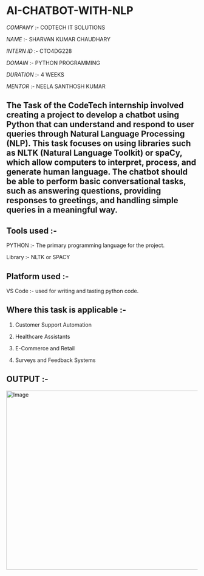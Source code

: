# AI-CHATBOT-WITH-NLP

*COMPANY* :- CODTECH IT SOLUTIONS

*NAME* :- SHARVAN KUMAR CHAUDHARY

*INTERN ID* :- CTO4DG228

*DOMAIN* :- PYTHON PROGRAMMING

*DURATION* :- 4 WEEKS

*MENTOR* :- NEELA SANTHOSH KUMAR

## The Task of the CodeTech internship involved creating a project to develop a chatbot using Python that can understand and respond to user queries through Natural Language Processing (NLP). This task focuses on using libraries such as NLTK (Natural Language Toolkit) or spaCy, which allow computers to interpret, process, and generate human language. The chatbot should be able to perform basic conversational tasks, such as answering questions, providing responses to greetings, and handling simple queries in a meaningful way.

## Tools used :-
PYTHON :- The primary programming language for the project.

Library :- NLTK or SPACY

## Platform used :-
VS Code :- used for writing and tasting python code.

## Where this task is applicable :-
1. Customer Support Automation

2. Healthcare Assistants

3. E-Commerce and Retail

4. Surveys and Feedback Systems

## OUTPUT :-

<img width="1063" height="471" alt="Image" src="https://github.com/user-attachments/assets/fc65945c-1054-4c35-9bbc-85b6d12ccdf4" />
